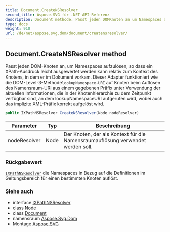 ```yaml
---
title: Document.CreateNSResolver
second_title: Aspose.SVG für .NET-API-Referenz
description: Document methode. Passt jeden DOMKnoten an um Namespaces aufzulösen so dass ein XPathAusdruck leicht ausgewertet werden kann relativ zum Kontext des Knotens in dem er im Dokument vorkam. Dieser Adapter funktioniert wie die DOMLevel3MethodelookupNamespaceURI auf Knoten beim Auflösen des NamensraumURI aus einem gegebenen Präfix unter Verwendung der aktuellen Informationen die in der Knotenhierarchie zu dem Zeitpunkt verfügbar sind an dem lookupNamespaceURI aufgerufen wird wobei auch das implizite XMLPräfix korrekt aufgelöst wird.
type: docs
weight: 910
url: /de/net/aspose.svg.dom/document/creatensresolver/
---
```

## Document.CreateNSResolver method

Passt jeden DOM-Knoten an, um Namespaces aufzulösen, so dass ein XPath-Ausdruck leicht ausgewertet werden kann relativ zum Kontext des Knotens, in dem er im Dokument vorkam. Dieser Adapter funktioniert wie die DOM-Level-3-Methode`lookupNamespace-URI` auf Knoten beim Auflösen des Namensraum-URI aus einem gegebenen Präfix unter Verwendung der aktuellen Informationen, die in der Knotenhierarchie zu dem Zeitpunkt verfügbar sind, an dem lookupNamespaceURI aufgerufen wird, wobei auch das implizite XML-Präfix korrekt aufgelöst wird.

```csharp
public IXPathNSResolver CreateNSResolver(Node nodeResolver)
```

| Parameter | Typ | Beschreibung |
| --- | --- | --- |
| nodeResolver | Node | Der Knoten, der als Kontext für die Namensraumauflösung verwendet werden soll. |

### Rückgabewert

[`IXPathNSResolver`](../../../aspose.svg.dom.xpath/ixpathnsresolver/) die Namespaces in Bezug auf die Definitionen im Geltungsbereich für einen bestimmten Knoten auflöst.

### Siehe auch

* interface [IXPathNSResolver](../../../aspose.svg.dom.xpath/ixpathnsresolver/)
* class [Node](../../node/)
* class [Document](../)
* namensraum [Aspose.Svg.Dom](../../document/)
* Montage [Aspose.SVG](../../../)


